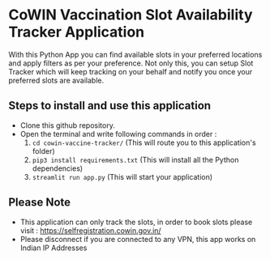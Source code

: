 # CoWIN Vaccination Slot Availability Tracker Application

With this Python App you can find available slots in your preferred locations and apply filters as per your preference. Not only this, you can setup Slot Tracker which will keep tracking on your behalf and notify you once your preferred slots are available.

## Steps to install and use this application
* Clone this github repository.
* Open the terminal and write following commands in order :
  1. `cd cowin-vaccine-tracker/`  (This will route you to this application's folder)
  2. `pip3 install requirements.txt`  (This will install all the Python dependencies)
  3. `streamlit run app.py`  (This will start your application)


## Please Note
* This application can only track the slots, in order to book slots please visit : https://selfregistration.cowin.gov.in/
* Please disconnect if you are connected to any VPN, this app works on Indian IP Addresses 

